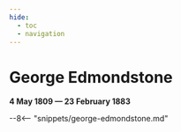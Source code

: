 ```yaml
---
hide:
  - toc
  - navigation 
---
```


# George Edmondstone

**4 May 1809 — 23 February 1883**

--8<-- "snippets/george-edmondstone.md"
